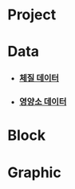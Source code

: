 # Project

# Data

- ### [체질 데이터](https://github.com/hbyul35/Capstone-Design/blob/main/Data/bodyData.cpp)

- ### [영양소 데이터](https://github.com/hbyul35/Capstone-Design/blob/main/Data/nutrientData.cpp)

# Block

# Graphic
